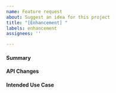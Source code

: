 ```yaml
---
name: Feature request
about: Suggest an idea for this project
title: "[Enhancement] "
labels: enhancement
assignees: ''

---
```


#### Summary
<!-- Please provide a brief summary of your proposal. Two to three sentences is best here. -->

#### API Changes
<!-- Include a list of all API changes, additions, subtractions as would be required by your proposal.

e.g.

In order for my new feature to be awesome, we need to create a new boolean value to indicate that it is awesome.

```csharp
    var myapi = new AwesomeApi();
    myapi.beAwesome = true;
``` -->

#### Intended Use Case
<!-- Provide a detailed example of where your proposal would be used and for what purpose.-->
